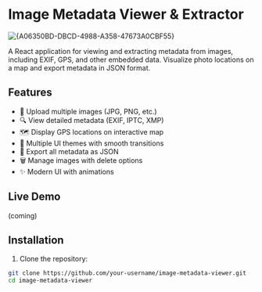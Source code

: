 # Image Metadata Viewer & Extractor

![{A06350BD-DBCD-4988-A358-47673A0CBF55}](https://github.com/user-attachments/assets/2c6c75b6-7f61-41b1-901a-a6f92cfa360b)


A React application for viewing and extracting metadata from images, including EXIF, GPS, and other embedded data. Visualize photo locations on a map and export metadata in JSON format.


## Features

- 📁 Upload multiple images (JPG, PNG, etc.)
- 🔍 View detailed metadata (EXIF, IPTC, XMP)
- 🗺️ Display GPS locations on interactive map
- 🎨 Multiple UI themes with smooth transitions
- 💾 Export all metadata as JSON
- 🗑️ Manage images with delete options
- ✨ Modern UI with animations

## Live Demo

(coming)

## Installation

1. Clone the repository:
```bash
git clone https://github.com/your-username/image-metadata-viewer.git
cd image-metadata-viewer
